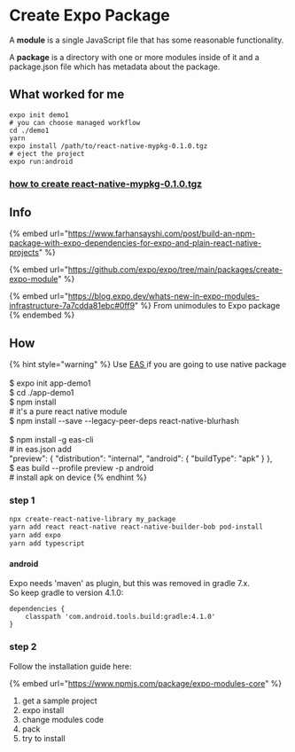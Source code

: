 # Create Expo Package

A **module** is a single JavaScript file that has some reasonable functionality.

A **package** is a directory with one or more modules inside of it and a package.json file which has metadata about the package.

## What worked for me

```
expo init demo1
# you can choose managed workflow
cd ./demo1
yarn
expo install /path/to/react-native-mypkg-0.1.0.tgz
# eject the project
expo run:android
```

### [how to create react-native-mypkg-0.1.0.tgz](../../react-native/create-native-package.md)

## Info

{% embed url="https://www.farhansayshi.com/post/build-an-npm-package-with-expo-dependencies-for-expo-and-plain-react-native-projects" %}

{% embed url="https://github.com/expo/expo/tree/main/packages/create-expo-module" %}

{% embed url="https://blog.expo.dev/whats-new-in-expo-modules-infrastructure-7a7cdda81ebc#0ff9" %}
From unimodules to Expo package
{% endembed %}

## How

{% hint style="warning" %}
Use [EAS ](https://docs.expo.dev/eas/)if you are going to use native package\
\
$ expo init app-demo1\
$ cd ./app-demo1\
$ npm install\
&#x20;   \# it's a pure react native module \
$ npm install --save --legacy-peer-deps react-native-blurhash\
\
$ npm install -g eas-cli\
&#x20;   \# in eas.json add\
&#x20;   "preview": { "distribution": "internal", "android": { "buildType": "apk" } },\
$ eas build --profile preview -p android\
&#x20;   \# install apk on device
{% endhint %}

### step 1

```bash
npx create-react-native-library my_package
yarn add react react-native react-native-builder-bob pod-install
yarn add expo
yarn add typescript
```

#### android

Expo needs 'maven' as plugin, but this was removed in gradle 7.x.\
So keep gradle to version 4.1.0:

```
dependencies {
    classpath 'com.android.tools.build:gradle:4.1.0'
}
```

### step 2

Follow the installation guide here:

{% embed url="https://www.npmjs.com/package/expo-modules-core" %}



1. get a sample project
2. expo install
3. change modules code
4. pack
5. try to install&#x20;
